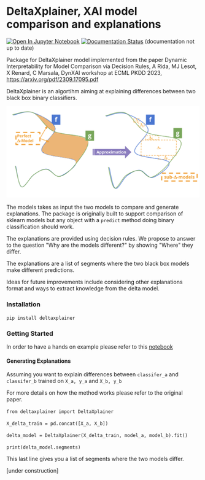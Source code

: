 # DeltaXplainer, XAI model comparison and explanations

[![Open In Jupyter Notebook](https://img.shields.io/badge/Open%20in-Jupyter%20Notebook-orange.svg)](https://github.com/adrida/deltaxplainer/blob/master/notebooks/get_started.ipynb) [![Documentation Status](https://readthedocs.org/projects/deltaxplainer/badge/?version=latest)](https://deltaxplainer.readthedocs.io/en/latest/?badge=latest) (documentation not up to date)


Package for DeltaXplainer model implemented from the paper Dynamic Interpretability for Model Comparison via Decision Rules, A Rida, MJ Lesot, X Renard, C Marsala, DynXAI workshop at ECML PKDD 2023, https://arxiv.org/pdf/2309.17095.pdf

DeltaXplainer is an algortihm aiming at explaining differences between two black box binary classifiers.

![DeltaXplainer Schema](https://github.com/adrida/deltaxplainer/blob/master/assets/delta.png?raw=true)

The models takes as input the two models to compare and generate explanations. The package is originally built to support comparison of sklearn models but any object with a `predict` method doing binary classification should work.

The explanations are provided using decision rules. We propose to answer to the question "Why are the models different?" by showing "Where" they differ.

The explanations are a list of segments where the two black box models make different predictions.

Ideas for future improvements include considering other explanations format and ways to extract knowledge from the delta model.

### Installation

`pip install deltaxplainer`

### Getting Started

In order to have a hands on example please refer to this [notebook](https://github.com/adrida/deltaxplainer/blob/master/notebooks/get_started.ipynb)

#### Generating Explanations

Assuming you want to explain differences between `classifer_a` and `classifer_b` trained on `X_a, y_a` and `X_b, y_b`

For more details on how the method works please refer to the original paper.

`from deltaxplainer import DeltaXplainer`

`X_delta_train = pd.concat([X_a, X_b])`

`delta_model = DeltaXplainer(X_delta_train, model_a, model_b).fit()`

`print(delta_model.segments)`

This last line gives you a list of segments where the two models differ.



[under construction]

